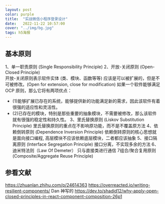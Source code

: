 ```yaml
---
layout: post
color: purple
title:  "实战微信小程序登录设计"
date:   2022-11-22 10:57:00
cover: "../img/bg.jpg"
tags: h5海报
---
```



## 基本原则
1、单一职责原则 (Single Responsibility Principle) 
2、开放-关闭原则 (Open-Closed Principle)  
  开放-关闭原则表示软件实体 (类、模块、函数等等) 应该是可以被扩展的，但是不可被修改。(Open for extension, close for modification)
  如果一个软件能够满足 OCP 原则，那么它将有两项优点：
- (1)能够扩展已存在的系统，能够提供新的功能满足新的需求，因此该软件有着很强的适应性和灵活性。
- (2)已存在的模块，特别是那些重要的抽象模块，不需要被修改，那么该软件就有很强的稳定性和持久性。
3、里氏替换原则 (Liskov Substitution Principle) 里氏替换原则的重点在不影响原功能，而不是不覆盖原方法
4、依赖倒转原则 (Dependence Inversion Principle) 依赖倒转原则的核心思想就是面向接口编程, 高层模块不应该依赖底层模块，二者都应该抽象
5、接口隔离原则 (Interface Segregation Principle) 接口分离，不实现多余的方法
6、迪米特法则（Law Of Demeter） 只与直接类进行通信
7组合/聚合复用原则 (Composite/Aggregate Reuse Principle)

## 参看文献
https://zhuanlan.zhihu.com/p/24614363 
https://overreacted.io/writing-resilient-components/ Dan 神写的
https://dev.to/shadid12/why-apply-open-closed-principles-in-react-component-composition-26p1
